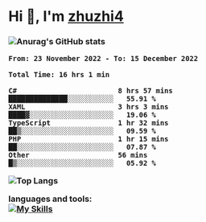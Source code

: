  
<h1 align="left">Hi 👋, I'm <a href="https://github.com/zhuzhi14/">zhuzhi4</a></h1>
<h3 align="left"🎉🎉🎇🎇😀😀A passionate frontend developer 🎉🎉🎇🎇😀😀</h3>


![Anurag's GitHub stats](https://github-readme-stats.vercel.app/api?username=zhuzhi14&show_icons=true&theme=radical)


<!--START_SECTION:waka-->

```text
From: 23 November 2022 - To: 15 December 2022

Total Time: 16 hrs 1 min

C#                        8 hrs 57 mins   ██████████████░░░░░░░░░░░   55.91 %
XAML                      3 hrs 3 mins    ████▓░░░░░░░░░░░░░░░░░░░░   19.06 %
TypeScript                1 hr 32 mins    ██▒░░░░░░░░░░░░░░░░░░░░░░   09.59 %
PHP                       1 hr 15 mins    ██░░░░░░░░░░░░░░░░░░░░░░░   07.87 %
Other                     56 mins         █▒░░░░░░░░░░░░░░░░░░░░░░░   05.92 %
```

<!--END_SECTION:waka-->
<!---
zhuzhi14/zhuzhi14 is a ✨ special ✨ repository because its `README.md` (this file) appears on your GitHub profile.
You can click the Preview link to take a look at your changes.
--->
![Top Langs](https://github-readme-stats.vercel.app/api/top-langs/?username=zhuzhi14&show_icons=true&theme=tokyonight&hide=css,html,php,javascript)


**languages and tools:**  
[![My Skills](https://skillicons.dev/icons?i=cs,dotnet,php,github,visualstudio,vscode,js,ts,go,mysql,react,vue,html,css,dart,wasm)](https://skillicons.dev)





